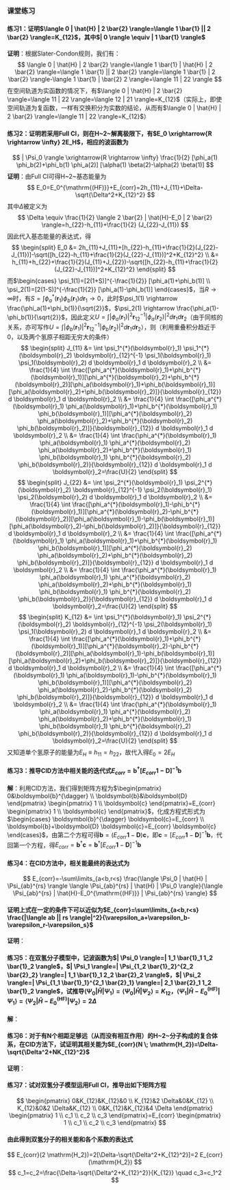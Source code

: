 ### 课堂练习 ###
#### 练习1：证明$\langle 0 | \hat{H} | 2 \bar{2} \rangle=\langle 1 \bar{1} || 2 \bar{2} \rangle=K_{12}$，其中$| 0 \rangle \equiv | 1 \bar{1} \rangle$ ####
**证明**：根据Slater-Condon规则，我们有：
$$
\langle 0 | \hat{H} | 2 \bar{2} \rangle=\langle 1 \bar{1} | \hat{H} | 2 \bar{2} \rangle=\langle 1 \bar{1} || 2 \bar{2} \rangle=\langle 1 \bar{1} | 2 \bar{2} \rangle-\langle 1 \bar{1} | \bar{2} 2 \rangle=\langle 11 | 22 \rangle
$$
在空间轨道为实函数的情况下，有$\langle 0 | \hat{H} | 2 \bar{2} \rangle=\langle 11 | 22 \rangle=\langle 12 | 21 \rangle=K_{12}$（实际上，即使空间轨道为复函数，一样有交换积分为实数的结论，从而有$\langle 0 | \hat{H} | 2 \bar{2} \rangle=\langle 11 | 22 \rangle=K_{12}$）
#### 练习2：证明若采用Full CI，则在H~2~解离极限下，有$E_0 \xrightarrow{R \rightarrow \infty} 2E_H$，相应的波函数为
$$
| \Psi_0 \rangle \xrightarrow{R \rightarrow \infty} \frac{1}{2} [\phi_a(1) \phi_b(2)+\phi_b(1) \phi_a(2)] [\alpha(1) \beta(2)-\alpha(2) \beta(1)]
$$
**证明**：由Full CI可得H~2~基态能量为
$$
E_0=E_0^{\mathrm{(HF)}}+E_{corr}=2h_{11}+J_{11}+\Delta-\sqrt{\Delta^2+K_{12}^2}
$$
其中$\Delta$被定义为
$$
\Delta \equiv \frac{1}{2} \langle 2 \bar{2} | \hat{H}-E_0 | 2 \bar{2} \rangle=h_{22}-h_{11}+\frac{1}{2} (J_{22}-J_{11})
$$
因此代入基态能量的表达式，得
$$
\begin{split} E_0 &= 2h_{11}+J_{11}+[h_{22}-h_{11}+\frac{1}{2}(J_{22}-J_{11})]-\sqrt{[h_{22}-h_{11}+\frac{1}{2}(J_{22}-J_{11})]^2+K_{12}^2} \\ &= h_{11}+h_{22}+\frac{1}{2}(J_{11}+J_{22})-\sqrt{[h_{22}-h_{11}+\frac{1}{2}(J_{22}-J_{11})]^2+K_{12}^2} \end{split}
$$
而$\begin{cases} \psi_1(1)=[2(1+S)]^{-\frac{1}{2}} [\phi_a(1)+\phi_b(1)] \\ \psi_2(1)=[2(1-S)]^{-\frac{1}{2}} [\phi_a(1)-\phi_b(1)] \end{cases}$，当$R \rightarrow \infty$时，有$S=\int \phi_a^{*}(\boldsymbol{r}_1) \phi_b(\boldsymbol{r}_1) d \boldsymbol{r}_1 \rightarrow 0$，此时$\psi_1(1) \rightarrow \frac{\phi_a(1)+\phi_b(1)}{\sqrt{2}}$，$\psi_2(1) \rightarrow \frac{\phi_a(1)-\phi_b(1)}{\sqrt{2}}$，因此定义$U=\int |\phi_a(\boldsymbol{r}_1)|^2 \boldsymbol{r}_{12}^{-1} |\phi_a(\boldsymbol{r}_2)|^2 d \boldsymbol{r}_1 d \boldsymbol{r}_2$（由于同核的关系，亦可写作$U=\int |\phi_b(\boldsymbol{r}_1)|^2 \boldsymbol{r}_{12}^{-1} |\phi_b(\boldsymbol{r}_2)|^2 d \boldsymbol{r}_1 d \boldsymbol{r}_2$），则（利用重叠积分趋近于0，以及两个氢原子相距无穷大的条件）
$$
\begin{split} J_{11} &= \int \psi_1^{*}(\boldsymbol{r}_1) \psi_1^{*}(\boldsymbol{r}_2) \boldsymbol{r}_{12}^{-1} \psi_1(\boldsymbol{r}_1) \psi_1(\boldsymbol{r}_2) d \boldsymbol{r}_1 d \boldsymbol{r}_2 \\ &= \frac{1}{4} \int \frac{[\phi_a^{*}(\boldsymbol{r}_1)+\phi_b^{*}(\boldsymbol{r}_1)][\phi_a^{*}(\boldsymbol{r}_2)+\phi_b^{*}(\boldsymbol{r}_2)][\phi_a(\boldsymbol{r}_1)+\phi_b(\boldsymbol{r}_1)][\phi_a(\boldsymbol{r}_2)+\phi_b(\boldsymbol{r}_2)]}{\boldsymbol{r}_{12}} d \boldsymbol{r}_1 d \boldsymbol{r}_2 \\ &= \frac{1}{4} \int \frac{[\phi_a^{*}(\boldsymbol{r}_1) \phi_a(\boldsymbol{r}_1)+\phi_b^{*}(\boldsymbol{r}_1) \phi_b(\boldsymbol{r}_1)][\phi_a^{*}(\boldsymbol{r}_2) \phi_a(\boldsymbol{r}_2)+\phi_b^{*}(\boldsymbol{r}_2) \phi_b(\boldsymbol{r}_2)]}{\boldsymbol{r}_{12}} d \boldsymbol{r}_1 d \boldsymbol{r}_2 \\ &= \frac{1}{4} \int \frac{\phi_a^{*}(\boldsymbol{r}_1) \phi_a(\boldsymbol{r}_1) \phi_a^{*}(\boldsymbol{r}_2) \phi_a(\boldsymbol{r}_2)+\phi_b^{*}(\boldsymbol{r}_1) \phi_b(\boldsymbol{r}_1) \phi_b^{*}(\boldsymbol{r}_2) \phi_b(\boldsymbol{r}_2)}{\boldsymbol{r}_{12}} d \boldsymbol{r}_1 d \boldsymbol{r}_2=\frac{U}{2} \end{split}
$$
$$
\begin{split} J_{22} &= \int \psi_2^{*}(\boldsymbol{r}_1) \psi_2^{*}(\boldsymbol{r}_2) \boldsymbol{r}_{12}^{-1} \psi_2(\boldsymbol{r}_1) \psi_2(\boldsymbol{r}_2) d \boldsymbol{r}_1 d \boldsymbol{r}_2 \\ &= \frac{1}{4} \int \frac{[\phi_a^{*}(\boldsymbol{r}_1)-\phi_b^{*}(\boldsymbol{r}_1)][\phi_a^{*}(\boldsymbol{r}_2)-\phi_b^{*}(\boldsymbol{r}_2)][\phi_a(\boldsymbol{r}_1)-\phi_b(\boldsymbol{r}_1)][\phi_a(\boldsymbol{r}_2)-\phi_b(\boldsymbol{r}_2)]}{\boldsymbol{r}_{12}} d \boldsymbol{r}_1 d \boldsymbol{r}_2 \\ &= \frac{1}{4} \int \frac{[\phi_a^{*}(\boldsymbol{r}_1) \phi_a(\boldsymbol{r}_1)+\phi_b^{*}(\boldsymbol{r}_1) \phi_b(\boldsymbol{r}_1)][\phi_a^{*}(\boldsymbol{r}_2) \phi_a(\boldsymbol{r}_2)+\phi_b^{*}(\boldsymbol{r}_2) \phi_b(\boldsymbol{r}_2)]}{\boldsymbol{r}_{12}} d \boldsymbol{r}_1 d \boldsymbol{r}_2 \\ &= \frac{1}{4} \int \frac{\phi_a^{*}(\boldsymbol{r}_1) \phi_a(\boldsymbol{r}_1) \phi_a^{*}(\boldsymbol{r}_2) \phi_a(\boldsymbol{r}_2)+\phi_b^{*}(\boldsymbol{r}_1) \phi_b(\boldsymbol{r}_1) \phi_b^{*}(\boldsymbol{r}_2) \phi_b(\boldsymbol{r}_2)}{\boldsymbol{r}_{12}} d \boldsymbol{r}_1 d \boldsymbol{r}_2=\frac{U}{2} \end{split}
$$
$$
\begin{split} K_{12} &= \int \psi_1^{*}(\boldsymbol{r}_1) \psi_2^{*}(\boldsymbol{r}_2) \boldsymbol{r}_{12}^{-1} \psi_2(\boldsymbol{r}_1) \psi_1(\boldsymbol{r}_2) d \boldsymbol{r}_1 d \boldsymbol{r}_2 \\ &= \frac{1}{4} \int \frac{[\phi_a^{*}(\boldsymbol{r}_1)+\phi_b^{*}(\boldsymbol{r}_1)][\phi_a^{*}(\boldsymbol{r}_2)-\phi_b^{*}(\boldsymbol{r}_2)][\phi_a(\boldsymbol{r}_1)-\phi_b(\boldsymbol{r}_1)][\phi_a(\boldsymbol{r}_2)+\phi_b(\boldsymbol{r}_2)]}{\boldsymbol{r}_{12}} d \boldsymbol{r}_1 d \boldsymbol{r}_2 \\ &= \frac{1}{4} \int \frac{[\phi_a^{*}(\boldsymbol{r}_1) \phi_a(\boldsymbol{r}_1)-\phi_b^{*}(\boldsymbol{r}_1) \phi_b(\boldsymbol{r}_1)][\phi_a^{*}(\boldsymbol{r}_2) \phi_a(\boldsymbol{r}_2)-\phi_b^{*}(\boldsymbol{r}_2) \phi_b(\boldsymbol{r}_2)]}{\boldsymbol{r}_{12}} d \boldsymbol{r}_1 d \boldsymbol{r}_2 \\ &= \frac{1}{4} \int \frac{\phi_a^{*}(\boldsymbol{r}_1) \phi_a(\boldsymbol{r}_1) \phi_a^{*}(\boldsymbol{r}_2) \phi_a(\boldsymbol{r}_2)+\phi_b^{*}(\boldsymbol{r}_1) \phi_b(\boldsymbol{r}_1) \phi_b^{*}(\boldsymbol{r}_2) \phi_b(\boldsymbol{r}_2)}{\boldsymbol{r}_{12}} d \boldsymbol{r}_1 d \boldsymbol{r}_2=\frac{U}{2} \end{split}
$$
又知道单个氢原子的能量为$E_H \equiv h_{11}=h_{22}$，故代入得$E_0=2 E_H$

#### 练习3：推导CID方法中相关能的迭代式$E_{corr}=\boldsymbol{b}^{\dagger} [E_{corr} \mathbf{1}-\boldsymbol{D}]^{-1} \boldsymbol{b}$ ####
**解**：利用CID方法，我们得到矩阵方程为$\begin{pmatrix} 0&\boldsymbol{b}^{\dagger} \\ \boldsymbol{b}&\boldsymbol{D} \end{pmatrix} \begin{pmatrix} 1 \\ \boldsymbol{c} \end{pmatrix}=E_{corr} \begin{pmatrix} 1 \\ \boldsymbol{c} \end{pmatrix}$，化成方程式形式为$\begin{cases} \boldsymbol{b}^{\dagger} \boldsymbol{c}=E_{corr} \\ \boldsymbol{b}+\boldsymbol{D} \boldsymbol{c}=E_{corr} \boldsymbol{c} \end{cases}$，由第二个方程可得$\boldsymbol{b}=(E_{corr} \mathbf{1}-\boldsymbol{D}) \boldsymbol{c}$，即$\boldsymbol{c}=[E_{corr} \mathbf{1}-\boldsymbol{D}]^{-1} \boldsymbol{b}$，代回第一个方程，得$E_{corr}=\boldsymbol{b}^{\dagger} \boldsymbol{c}=\boldsymbol{b}^{\dagger} [E_{corr} \mathbf{1}-\boldsymbol{D}]^{-1} \boldsymbol{b}$

#### 练习4：在CID方法中，相关能最终的表达式为 ####
$$
E_{corr}=-\sum\limits_{a<b,r<s} \frac{\langle \Psi_0 | \hat{H} | \Psi_{ab}^{rs} \rangle \langle \Psi_{ab}^{rs} | \hat{H} | \Psi_0 \rangle}{\langle \Psi_{ab}^{rs} | \hat{H}-E_0^{\mathrm{(HF)}} | \Psi_{ab}^{rs} \rangle}
$$
#### 证明上式在一定的条件下可以近似为$E_{corr}=\sum\limits_{a<b,r<s} \frac{|\langle ab || rs \rangle|^2}{\varepsilon_a+\varepsilon_b-\varepsilon_r-\varepsilon_s}$ ####
**证明**：

#### 练习5：在双氢分子模型中，记波函数为$| \Psi_0 \rangle=| 1_1 \bar{1}_1 1_2 \bar{1}_2 \rangle$，$| \Psi_1 \rangle=| \Psi_{1_2 \bar{1}_2}^{2_2 \bar{2}_2} \rangle=| 1_1 \bar{1}_1 2_2 \bar{2}_2 \rangle$，$| \Psi_2 \rangle=| \Psi_{1_1 \bar{1}_1}^{2_1 \bar{2}_1} \rangle=| 2_1 \bar{2}_1 1_2 \bar{1}_2 \rangle$，试推导$\langle \Psi_0 | \hat{H} | \Psi_1 \rangle=\langle \Psi_0 | \hat{H} | \Psi_2 \rangle=K_{12}$，$\langle \Psi_1 | \hat{H}-E_0^{\mathrm{(HF)}} | \Psi_1 \rangle=\langle \Psi_2 | \hat{H}-E_0^{\mathrm{(HF)}} | \Psi_2 \rangle=2 \Delta$ ####
**解**：
#### 练习6：对于有N个相距足够远（从而没有相互作用）的H~2~分子构成的复合体系，在CID方法下，试证明其相关能为$E_{corr}(N \; \mathrm{H_2})=\Delta-\sqrt{\Delta^2+NK_{12}^2}$ ####
**证明**：

#### 练习7：试对双氢分子模型运用Full CI，推导出如下矩阵方程 ####
$$
\begin{pmatrix} 0&K_{12}&K_{12}&0 \\ K_{12}&2 \Delta&0&K_{12} \\ K_{12}&0&2 \Delta&K_{12} \\ 0&K_{12}&K_{12}&4 \Delta \end{pmatrix} \begin{pmatrix} 1 \\ c_1 \\ c_2 \\ c_3 \end{pmatrix}=E_{corr} \begin{pmatrix} 1 \\ c_1 \\ c_2 \\ c_3 \end{pmatrix}
$$
#### 由此得到双氢分子的相关能和各个系数的表达式 ####
$$
E_{corr}(2 \mathrm{H_2})=2[\Delta-\sqrt{\Delta^2+K_{12}^2}]=2 E_{corr}(\mathrm{H_2})
$$
$$
c_1=c_2=\frac{\Delta-\sqrt{\Delta^2+K_{12}^2}}{K_{12}} \quad c_3=c_1^2
$$